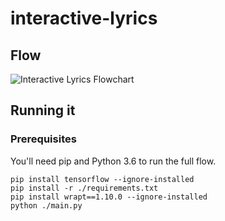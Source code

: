 # interactive-lyrics

## Flow

![Interactive Lyrics Flowchart](https://github.com/richardsavery/interactive-hiphop/raw/master/images/projectflow.png)

## Running it
### Prerequisites
You'll need pip and Python 3.6 to run the full flow.
```
pip install tensorflow --ignore-installed
pip install -r ./requirements.txt
pip install wrapt==1.10.0 --ignore-installed
python ./main.py
```